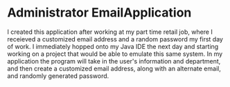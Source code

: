 # Administrator EmailApplication

I created this application after working at my part time retail job, where I receieved
a customized email address and a random password my first day of work. I immediately
hopped onto my Java IDE the next day and starting working on a project that would
be able to emulate this same system. In my application the program will take in the 
user's information and department, and then create a customized email address, along
with an alternate email, and randomly generated password.
